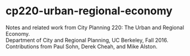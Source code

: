 # cp220-urban-regional-economy

Notes and related work from City Planning 220: The Urban and Regional Economy.  
Department of City and Regional Planning, UC Berkeley, Fall 2016.  
Contributions from Paul Sohn, Derek Cheah, and Mike Alston.
